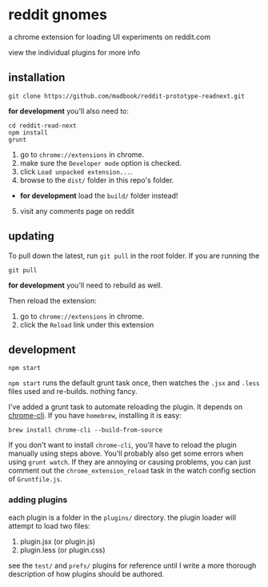 # reddit gnomes

a chrome extension for loading UI experiments on reddit.com

view the individual plugins for more info

## installation

```
git clone https://github.com/madbook/reddit-prototype-readnext.git
```

**for development** you'll also need to:

```
cd reddit-read-next
npm install
grunt
```

1. go to `chrome://extensions` in chrome.
2. make sure the `Developer mode` option is checked.
3. click `Load unpacked extension...`.
4. browse to the `dist/` folder in this repo's folder.
  * **for development** load the `build/` folder instead!
5. visit any comments page on reddit

## updating

To pull down the latest, run `git pull` in the root folder.  If you
are running the 

```
git pull
```

**for development** you'll need to rebuild as well.

Then reload the extension:

1. go to `chrome://extensions` in chrome.
2. click the `Reload` link under this extension


## development

```
npm start
```

`npm start` runs the default grunt task once, then watches the `.jsx` and 
`.less` files used and re-builds.  nothing fancy.

I've added a grunt task to automate reloading the plugin.  It depends on
[chrome-cli](https://github.com/prasmussen/chrome-cli).  If you have `homebrew`,
installing it is easy:

```
brew install chrome-cli --build-from-source
```

If you don't want to install `chrome-cli`, you'll have to reload the plugin
manually using steps above.  You'll probably also get some errors when using
`grunt watch`.  If they are annoying or causing problems, you can just comment
out the `chrome_extension_reload` task in the watch config section of `Gruntfile.js`.

### adding plugins

each plugin is a folder in the `plugins/` directory.  the plugin loader will
attempt to load two files:

1. plugin.jsx (or plugin.js)
2. plugin.less (or plugin.css)

see the `test/` and `prefs/` plugins for reference until I write a more thorough
description of how plugins should be authored.
